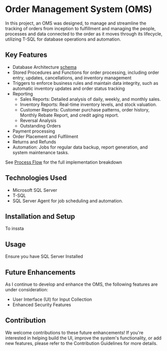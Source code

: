 # Order Management System (OMS)

In this project, an OMS was designed, to manage and streamline the tracking of orders from inception to fulfillment and managing the people, processes and data connected to the order as it moves through its lifecycle, utilizing T-SQL for database operations and automation.

## Key Features
* Database Architecture [schema]()
* Stored Procedures and Functions for order processing, including order entry, updates, cancellations, and inventory management
* Triggers to enforce business rules and maintain data integrity, such as automatic inventory updates and order status tracking
* Reporting
  * Sales Reports: Detailed analysis of daily, weekly, and monthly sales.
  * Inventory Reports: Real-time inventory levels, and stock valuation.
  * Customer Reports: Customer purchase patterns, order history, Monthly Rebate Report, and credit aging report.
  * Reversal Analysis
  * Outstanding Orders
* Payment processing
* Order Placement and Fulfilment
* Returns and Refunds
* Automation: Jobs for regular data backup, report generation, and system maintenance tasks.


See [Process Flow]() for the full implementation breakdown

## Technologies Used
* Microsoft SQL Server
* T-SQL
* SQL Server Agent for job scheduling and automation.

## Installation and Setup
 To inssta


## Usage
Ensure you have SQL Server Installed



## Future Enhancements
As I continue to develop and enhance the OMS, the following features are under consideration:
* User Interface (UI) for Input Collection
* Enhanced Security Features

## Contribution
We welcome contributions to these future enhancements! If you're interested in helping build the UI, improve the system's functionality, or add new features, please refer to the Contribution Guidelines for more details.
